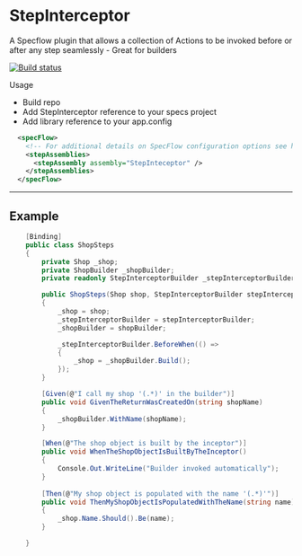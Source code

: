 # StepInterceptor

A Specflow plugin that allows a collection of Actions to be invoked before or after any step seamlessly - Great for builders 

[![Build status](https://ci.appveyor.com/api/projects/status/km22mx51vgpgq2u3/branch/master?svg=true)](https://ci.appveyor.com/project/robert-fahey/stepinterceptor/branch/master)

Usage

 - Build repo
 - Add StepInterceptor reference to your specs project
 - Add library reference to your app.config

```xml
  <specFlow>
    <!-- For additional details on SpecFlow configuration options see http://go.specflow.org/doc-config -->
    <stepAssemblies>
      <stepAssembly assembly="StepInteceptor" />
    </stepAssemblies>
  </specFlow>
```

--------
Example
--------

```csharp
    [Binding]
    public class ShopSteps
    {
        private Shop _shop;
        private ShopBuilder _shopBuilder;
        private readonly StepInterceptorBuilder _stepInterceptorBuilder;

        public ShopSteps(Shop shop, StepInterceptorBuilder stepInterceptorBuilder, ShopBuilder shopBuilder)
        {
            _shop = shop;         
            _stepInterceptorBuilder = stepInterceptorBuilder;            
            _shopBuilder = shopBuilder;

            _stepInterceptorBuilder.BeforeWhen(() =>
            {
                _shop = _shopBuilder.Build();
            });
        }

        [Given(@"I call my shop '(.*)' in the builder")]
        public void GivenTheReturnWasCreatedOn(string shopName)
        {
            _shopBuilder.WithName(shopName);
        }

        [When(@"The shop object is built by the inceptor")]
        public void WhenTheShopObjectIsBuiltByTheInceptor()
        {
            Console.Out.WriteLine("Builder invoked automatically");
        }
        
        [Then(@"My shop object is populated with the name '(.*)'")]
        public void ThenMyShopObjectIsPopulatedWithTheName(string name)
        {
            _shop.Name.Should().Be(name);
        }

    }
```

